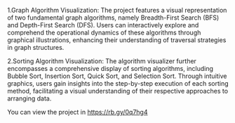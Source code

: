 1.Graph Algorithm Visualization:
The project features a visual representation of two fundamental graph algorithms, namely Breadth-First Search (BFS) and Depth-First Search (DFS). Users can interactively explore and comprehend the operational dynamics of these algorithms through graphical illustrations, enhancing their understanding of traversal strategies in graph structures.

2.Sorting Algorithm Visualization:
The algorithm visualizer further encompasses a comprehensive display of sorting algorithms, including Bubble Sort, Insertion Sort, Quick Sort, and Selection Sort. Through intuitive graphics, users gain insights into the step-by-step execution of each sorting method, facilitating a visual understanding of their respective approaches to arranging data.

You can view the project in https://rb.gy/0q7hg4
